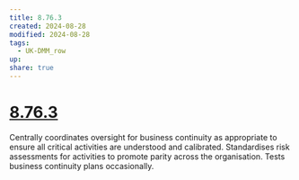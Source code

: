 ```yaml
---
title: 8.76.3
created: 2024-08-28
modified: 2024-08-28
tags:
  - UK-DMM_row
up: 
share: true
---
```

# [8.76.3](8.76.3.md)

Centrally coordinates oversight for business continuity as appropriate to ensure all critical activities are understood and calibrated. Standardises risk assessments for activities to promote parity across the organisation. Tests business continuity plans occasionally.
